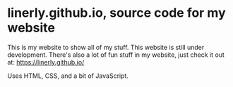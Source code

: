 # linerly.github.io, source code for my website
This is my website to show all of my stuff. This website is still under development.
There's also a lot of fun stuff in my website, just check it out at: https://linerly.github.io/

Uses HTML, CSS, and a bit of JavaScript.
